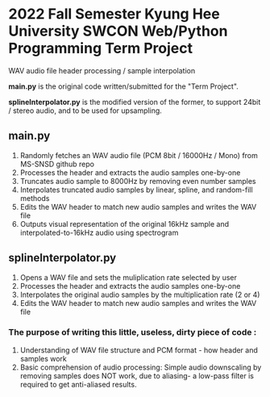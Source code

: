 # 2022 Fall Semester Kyung Hee University SWCON Web/Python Programming Term Project
WAV audio file header processing / sample interpolation

**main.py** is the original code written/submitted for the "Term Project".

**splineInterpolator.py** is the modified version of the former, to support 24bit / stereo audio, and to be used for upsampling.

## main.py
1. Randomly fetches an WAV audio file (PCM 8bit / 16000Hz / Mono) from MS-SNSD github repo
2. Processes the header and extracts the audio samples one-by-one
3. Truncates audio sample to 8000Hz by removing even number samples
4. Interpolates truncated audio samples by linear, spline, and random-fill methods
5. Edits the WAV header to match new audio samples and writes the WAV file
6. Outputs visual representation of the original 16kHz sample and interpolated-to-16kHz audio using spectrogram

## splineInterpolator.py
1. Opens a WAV file and sets the muliplication rate selected by user
2. Processes the header and extracts the audio samples one-by-one
3. Interpolates the original audio samples by the multiplication rate (2 or 4)
4. Edits the WAV header to match new audio samples and writes the WAV file

### The purpose of writing this little, useless, dirty piece of code :
1. Understanding of WAV file structure and PCM format - how header and samples work
2. Basic comprehension of audio processing: Simple audio downscaling by removing samples does NOT work, due to aliasing- a low-pass filter is required to get anti-aliased results.
